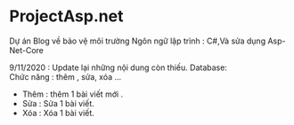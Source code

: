 # ProjectAsp.net
Dự án Blog về bảo vệ môi trường
Ngôn ngữ lập trình : C#,Và sửa dụng Asp-Net-Core

9/11/2020 : Update lại những nội dung còn thiếu.
Database:
<br>
Chức năng : thêm , sửa, xóa ...
 + Thêm : thêm 1 bài viết mới .
 + Sửa : Sửa 1 bài viết.
 + Xóa : Xóa 1 bài viết.
